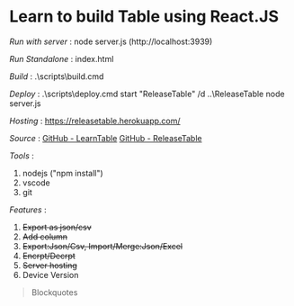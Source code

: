# Learn to build Table using React.JS

*Run with server* : node server.js
                    (http://localhost:3939)

*Run Standalone*  : index.html

*Build*   : .\scripts\build.cmd

*Deploy*  : .\scripts\deploy.cmd
            start "ReleaseTable" /d ..\ReleaseTable node server.js

*Hosting* : https://releasetable.herokuapp.com/

*Source* : [GitHub - LearnTable](https://github.com/kentube/LearnTable.git)
           [GitHub - ReleaseTable](https://github.com/kentube/ReleaseTable.git)

*Tools* : 
1. nodejs ("npm install")
2. vscode
3. git

*Features* :
1. ~~Export as json/csv~~
2. ~~Add column~~
3. ~~Export:Json/Csv, Import/Merge:Json/Excel~~
4. ~~Encrpt/Decrpt~~
5. ~~Server hosting~~
6. Device Version

> Blockquotes
